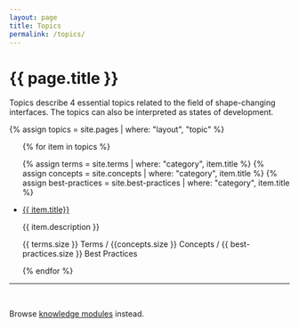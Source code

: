 ```yaml
---
layout: page
title: Topics
permalink: /topics/
---
```


# {{ page.title }}

Topics describe 4 essential topics related to the field of shape-changing interfaces. The topics can also be interpreted as states of development.

<!-- topic previews (link and desciption) -->

{% assign topics = site.pages | where: "layout", "topic" %}

<ul class="plain tile">

{% for item in topics %}

{% assign terms = site.terms | where: "category", item.title %}
{% assign concepts = site.concepts | where: "category", item.title %}
{% assign best-practices = site.best-practices | where: "category", item.title %}

<li>
<a class="capitalizeAll topic topic-{{ item.title | downcase | strip | replace:'user experience', 'user-experience'}}" href="{{ site.baseurl }}/{{ item.title | downcase | strip | replace:'user experience', 'user-experience' }}/">{{ item.title}}</a>
<p class="margin-top">{{ item.description }}</p>
<p class="counts topic-{{ item.title | downcase | strip | replace:'user experience', 'user-experience'}}">{{ terms.size }} Terms / {{concepts.size }} Concepts / {{ best-practices.size }} Best Practices</p>
</li>

{% endfor %}

</ul>

<hr>
<br>
<p>Browse <a href="{{site.baseurl}}/knowledge-modules">knowledge modules</a> instead.</p>




